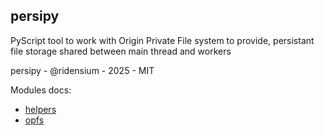 ## persipy

PyScript tool to work with Origin Private File system to provide,
persistant file storage shared between main thread and workers

persipy - @ridensium - 2025 - MIT


Modules docs:


- [helpers](helpers.md)
- [opfs](opfs.md)


